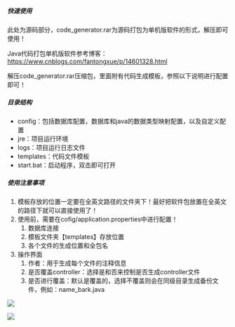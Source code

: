 ##### 快速使用

此处为源码部分，code_generator.rar为源码打包为单机版软件的形式，解压即可使用！

Java代码打包单机版软件参考博客：https://www.cnblogs.com/fantongxue/p/14601328.html

解压code_generator.rar压缩包，里面附有代码生成模板，参照以下说明进行配置即可！

##### 目录结构

- config：包括数据库配置，数据库和java的数据类型映射配置，以及自定义配置
- jre：项目运行环境
- logs：项目运行日志文件
- templates：代码文件模板
- start.bat：启动程序，双击即可打开

##### 使用注意事项
1. ​	模板存放的位置一定要在全英文路径的文件夹下！最好把软件包放置在全英文的路径下就可以直接使用了！
2. 使用前，需要在cofig/application.properties中进行配置！
   1. 数据库连接
   2. 模板文件夹【templates】存放位置
   3. 各个文件的生成位置和全包名
3. 操作界面
   1. 作者：用于生成每个文件的注释信息
   2. 是否覆盖controller：选择是和否来控制是否生成controller文件
   3. 是否进行覆盖：默认是覆盖的，选择不覆盖则会在同级目录生成备份文件，例如：name_bark.java



![](https://img-blog.csdnimg.cn/89ba9900fe314a6c8c78761e4f4c21c5.png)

![](https://img-blog.csdnimg.cn/5fbcdc49718843dda6b6b6eef88f630e.png)